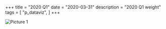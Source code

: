 +++
title = "2020 Q1"
date = "2020-03-31"
description = "2020 Q1 weight"
tags = [
    "p_dataviz",
]
+++

![Picture 1](/images/2020Q1_weight.png)